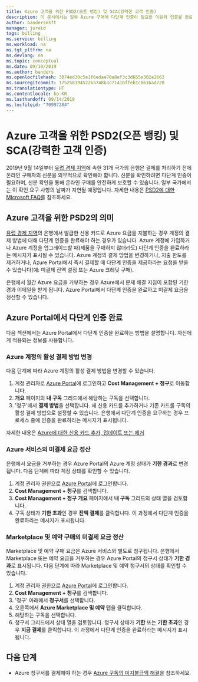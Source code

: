 ```yaml
---
title: Azure 고객을 위한 PSD2(오픈 뱅킹) 및 SCA(강력한 고객 인증)
description: 이 문서에서는 일부 Azure 구매에 다단계 인증이 필요한 이유와 인증을 완료하는 방법을 설명합니다.
author: bandersmsft
manager: jureid
tags: billing
ms.service: billing
ms.workload: na
ms.tgt_pltfrm: na
ms.devlang: na
ms.topic: conceptual
ms.date: 09/10/2019
ms.author: banders
ms.openlocfilehash: 3074ed30c5e1f6edae78a8ef3c3d655e302a2663
ms.sourcegitcommit: 1752581945226a748b3c7141bffeb1c0616ad720
ms.translationtype: HT
ms.contentlocale: ko-KR
ms.lasthandoff: 09/14/2019
ms.locfileid: "70997284"
---
```

# <a name="open-banking-psd2-and-strong-customer-authentication-sca-for-azure-customers"></a>Azure 고객을 위한 PSD2(오픈 뱅킹) 및 SCA(강력한 고객 인증)

2019년 9월 14일부터 [유럽 경제 지역](https://en.wikipedia.org/wiki/European_Economic_Area)에 속한 31개 국가의 은행은 결제를 처리하기 전에 온라인 구매자의 신분을 의무적으로 확인해야 합니다. 신분을 확인하려면 다단계 인증이 필요하며, 신분 확인을 통해 온라인 구매를 안전하게 보호할 수 있습니다. 일부 국가에서는 이 확인 요구 사항의 날짜가 지연될 예정입니다. 자세한 내용은 [PSD2에 대한 Microsoft FAQ](https://support.microsoft.com/en-us/help/4517854?preview)를 참조하세요.

## <a name="what-psd2-means-for-azure-customers"></a>Azure 고객을 위한 PSD2의 의미

[유럽 경제 지역](https://en.wikipedia.org/wiki/European_Economic_Area)의 은행에서 발급한 신용 카드로 Azure 요금을 지불하는 경우 계정의 결제 방법에 대해 다단계 인증을 완료해야 하는 경우가 있습니다. Azure 계정에 가입하거나 Azure 계정을 업그레이드할 때(제품을 구매하지 않더라도) 다단계 인증을 완료하라는 메시지가 표시될 수 있습니다. Azure 계정의 결제 방법을 변경하거나, 지출 한도를 제거하거나, Azure Portal에서 즉시 결제할 때 다단계 인증을 제공하라는 요청을 받을 수 있습니다(예: 미결제 잔액 설정 또는 Azure 크레딧 구매).

은행에서 월간 Azure 요금을 거부하는 경우 Azure에서 문제 해결 지침이 포함된 기한 경과 이메일을 받게 됩니다. Azure Portal에서 다단계 인증을 완료하고 미결제 요금을 정산할 수 있습니다.

## <a name="complete-multi-factor-authentication-in-the-azure-portal"></a>Azure Portal에서 다단계 인증 완료

다음 섹션에서는 Azure Portal에서 다단계 인증을 완료하는 방법을 설명합니다. 자신에게 적용되는 정보를 사용합니다.

### <a name="change-the-active-payment-method-of-your-azure-account"></a>Azure 계정의 활성 결제 방법 변경

다음 단계에 따라 Azure 계정의 활성 결제 방법을 변경할 수 있습니다.

1. 계정 관리자로 [Azure Portal](https://portal.azure.com)에 로그인하고 **Cost Management + 청구**로 이동합니다.
2. **개요** 페이지의 **내 구독** 그리드에서 해당하는 구독을 선택합니다.
3. '청구'에서 **결제 방법**을 선택합니다. 새 신용 카드를 추가하거나 기존 카드를 구독의 활성 결제 방법으로 설정할 수 있습니다. 은행에서 다단계 인증을 요구하는 경우 프로세스 중에 인증을 완료하라는 메시지가 표시됩니다.

자세한 내용은 [Azure에 대한 신용 카드 추가, 업데이트 또는 제거](billing-how-to-change-credit-card.md)

### <a name="settle-outstanding-charges-for-azure-services"></a>Azure 서비스의 미결제 요금 정산

은행에서 요금을 거부하는 경우 Azure Portal의 Azure 계정 상태가 **기한 경과**로 변경됩니다. 다음 단계에 따라 계정 상태를 확인할 수 있습니다.

1. 계정 관리자 권한으로 [Azure Portal](https://portal.azure.com/)에 로그인합니다.
2. **Cost Management + 청구**를 검색합니다.
3. **Cost Management + 청구** **개요** 페이지에서 **내 구독** 그리드의 상태 열을 검토합니다.
4. 구독 상태가 **기한 초과**인 경우 **잔액 결제**를 클릭합니다. 이 과정에서 다단계 인증을 완료하라는 메시지가 표시됩니다.

### <a name="settle-outstanding-charges-for-marketplace-and-reservation-purchases"></a>Marketplace 및 예약 구매의 미결제 요금 정산

Marketplace 및 예약 구매 요금은 Azure 서비스와 별도로 청구됩니다. 은행에서 Marketplace 또는 예약 요금을 거부하는 경우 Azure Portal의 청구서 상태가 **기한 경과**로 표시됩니다. 다음 단계에 따라 Marketplace 및 예약 청구서의 상태를 확인할 수 있습니다.

1. 계정 관리자 권한으로 [Azure Portal](https://portal.azure.com/)에 로그인합니다.
2. **Cost Management + 청구**를 검색합니다.
3. '청구' 아래에서 **청구서**를 선택합니다.
4. 오른쪽에서 **Azure Marketplace 및 예약** 탭을 클릭합니다.
5. 해당하는 구독을 선택합니다.
6. 청구서 그리드에서 상태 열을 검토합니다. 청구서 상태가 **기한** 또는 **기한 초과**인 경우 **지금 결제**를 클릭합니다. 이 과정에서 다단계 인증을 완료하라는 메시지가 표시됩니다.

## <a name="next-steps"></a>다음 단계
- Azure 청구서를 결제해야 하는 경우 [Azure 구독의 미지불금액 해결](billing-azure-subscription-past-due-balance.md)을 참조하세요.
